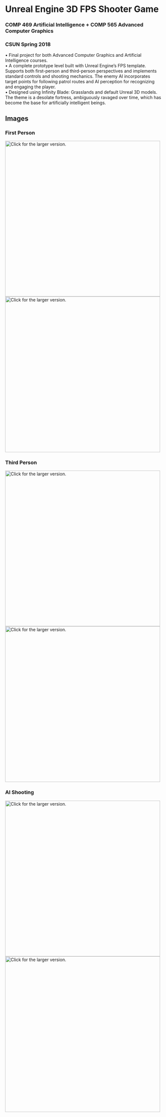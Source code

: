 # Unreal Engine 3D FPS Shooter Game
### COMP 469 Artificial Intelligence + COMP 565 Advanced Computer Graphics  
### CSUN Spring 2018
•	Final project for both Advanced Computer Graphics and Artificial Intelligence courses.  
•	A complete prototype level built with Unreal Engine’s FPS template. Supports both first-person and third-person perspectives and implements standard controls and shooting mechanics. The enemy AI incorporates target points for following patrol routes and AI perception for recognizing and engaging the player.  
•	Designed using Infinity Blade: Grasslands and default Unreal 3D models. The theme is a desolate fortress, ambiguously ravaged over time, which has become the base for artificially intelligent beings. 
## Images
### First Person
<a href="https://drive.google.com/uc?export=view&id=1jg7muArHGFjFLIZsUHFWNB2-kl-anded"><img src="https://drive.google.com/uc?export=view&id=1jg7muArHGFjFLIZsUHFWNB2-kl-anded" style="width: 500px; max-width: 100%; height: auto" title="Click for the larger version." /></a>
<a href="https://drive.google.com/uc?export=view&id=1LMnUJH0jsmv0kdeJIuRGOsxdHnmvAuAz"><img src="https://drive.google.com/uc?export=view&id=1LMnUJH0jsmv0kdeJIuRGOsxdHnmvAuAz" style="width: 500px; max-width: 100%; height: auto" title="Click for the larger version." /></a>
### Third Person
<a href="https://drive.google.com/uc?export=view&id=1uusQxkdAjgIMZDHgITYMEf55PrKin3oS"><img src="https://drive.google.com/uc?export=view&id=1uusQxkdAjgIMZDHgITYMEf55PrKin3oS" style="width: 500px; max-width: 100%; height: auto" title="Click for the larger version." /></a>
<a href="https://drive.google.com/uc?export=view&id=1qLzT-GKqDHtb_rWX-ARtruIFCKwkF-yZ"><img src="https://drive.google.com/uc?export=view&id=1qLzT-GKqDHtb_rWX-ARtruIFCKwkF-yZ" style="width: 500px; max-width: 100%; height: auto" title="Click for the larger version." /></a>
### AI Shooting
<a href="https://drive.google.com/uc?export=view&id=1yi9vMQBGlMGXzNICizCkj6mwgJQfG7IW"><img src="https://drive.google.com/uc?export=view&id=1yi9vMQBGlMGXzNICizCkj6mwgJQfG7IW" style="width: 500px; max-width: 100%; height: auto" title="Click for the larger version." /></a>
<a href="https://drive.google.com/uc?export=view&id=1IMHgezVGs3cAPtq9F6k1qI8WC5ufj9Gi"><img src="https://drive.google.com/uc?export=view&id=1IMHgezVGs3cAPtq9F6k1qI8WC5ufj9Gi" style="width: 500px; max-width: 100%; height: auto" title="Click for the larger version." /></a>

